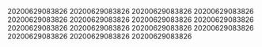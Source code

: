 20200629083826
20200629083826
20200629083826
20200629083826
20200629083826
20200629083826
20200629083826
20200629083826
20200629083826
20200629083826
20200629083826
20200629083826
20200629083826
20200629083826
20200629083826
